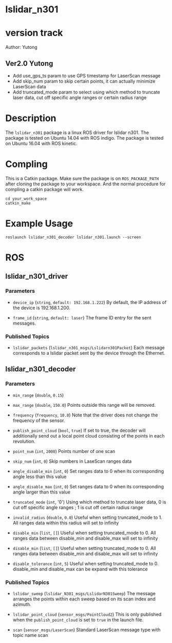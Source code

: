# lslidar_n301

# version track
Author: Yutong

## Ver2.0 Yutong
 - Add use_gps_ts param to use GPS timestamp for LaserScan message
 - Add skip_num param to skip certain points, it can actually minimize LaserScan data
 - Add truncated_mode param to select using which method to truncate laser data, cut off specific angle ranges or certain radius range


# Description
The `lslidar_n301` package is a linux ROS driver for lslidar n301.
The package is tested on Ubuntu 14.04 with ROS indigo.
The package is tested on Ubuntu 16.04 with ROS kinetic.

# Compling
This is a Catkin package. Make sure the package is on `ROS_PACKAGE_PATH` after cloning the package to your workspace. And the normal procedure for compling a catkin package will work.

```
cd your_work_space
catkin_make 
```

# Example Usage
`roslaunch lslidar_n301_decoder lslidar_n301.launch --screen`

# ROS 
## lslidar_n301_driver

### Parameters

- `device_ip` (`string`, `default: 192.168.1.222`)
	By default, the IP address of the device is 192.168.1.200.

- `frame_id` (`string`, `default: laser`)
	The frame ID entry for the sent messages.

### Published Topics

- `lslidar_packets` (`lslidar_n301_msgs/Lslidarn301Packet`)
	Each message corresponds to a lslidar packet sent by the device through the Ethernet.


## lslidar_n301_decoder

### Parameters 

- `min_range` (`double`, `0.15`)

- `max_range` (`double`, `150.0`)
	Points outside this range will be removed.

- `frequency` (`frequency`, `10.0`)
	Note that the driver does not change the frequency of the sensor. 

- `publish_point_cloud` (`bool`, `true`)
	If set to true, the decoder will additionally send out a local point cloud consisting of the points in each revolution.

- `point_num` (`int`, `2000`)
	Points number of one scan

- `skip_num` (`int`, `0`)
	Skip numbers in LaseScan ranges data

- `angle_disable_min` (`int`, `0`)
	Set ranges data to 0 when its corresponding angle less than this value 

- `angle_disable_max` (`int`, `0`)
	Set ranges data to 0 when its corresponding angle larger than this value 

- `truncated_mode` (`int`, '0') 
	Using which method to truncate laser data, 0 is cut off specific angle ranges ; 1 is cut off certain radius range

- `invalid_radius` (`double`, `0.0`)
	Useful when setting truncated_mode to 1. All ranges data within this radius will set to infinity

- `disable_min` (`list`, `[]`)
	Useful when setting truncated_mode to 0. All ranges data between disable_min and disable_max will set to infinity

- `disable_min` (`list`, `[]`)
	Useful when setting truncated_mode to 0. All ranges data between disable_min and disable_max will set to infinity

- `disable_tolerance` (`int`, `5`)
	Useful when setting truncated_mode to 0. disable_min and disable_max can be expand with this tolerance

### Published Topics

- `lslidar_sweep` (`lslidar_N301_msgs/LslidarN301Sweep`)
	The message arranges the points within each sweep based on its scan index and azimuth.

- `lslidar_point_cloud` (`sensor_msgs/PointCloud2`)
	This is only published when the `publish_point_cloud` is set to `true` in the launch file.

- `scan` (`sensor_msgs/LaserScan`)
	Standard LaserScan message type with topic name scan








